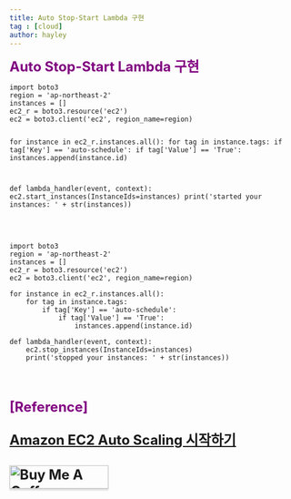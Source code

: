 ```yaml
---
title: Auto Stop-Start Lambda 구현
tag : [cloud]
author: hayley
---
```


<font size="5" color="purple"><b>Auto Stop-Start Lambda 구현</b></font>
<p>
<pre><code>import boto3
region = 'ap-northeast-2'
instances = []
ec2_r = boto3.resource('ec2')
ec2 = boto3.client('ec2', region_name=region)

for instance in ec2_r.instances.all():
    for tag in instance.tags:
        if tag['Key'] == 'auto-schedule':
            if tag['Value'] == 'True':
                instances.append(instance.id)

def lambda_handler(event, context):
    ec2.start_instances(InstanceIds=instances)
    print('started your instances: ' + str(instances))
</code></pre>
<br>
<pre><code>import boto3
region = 'ap-northeast-2'
instances = []
ec2_r = boto3.resource('ec2')
ec2 = boto3.client('ec2', region_name=region)

for instance in ec2_r.instances.all():
    for tag in instance.tags:
        if tag['Key'] == 'auto-schedule':
            if tag['Value'] == 'True':
                instances.append(instance.id)

def lambda_handler(event, context):
    ec2.stop_instances(InstanceIds=instances)
    print('stopped your instances: ' + str(instances))
</code></pre>    
<br>
<br>
<br> <font size="5" color="purple"><b>[Reference]
<p><a href="https://docs.aws.amazon.com/ko_kr/autoscaling/ec2/userguide/GettingStartedTutorial.html">Amazon EC2 Auto Scaling 시작하기</a>  
<br>
<br>  
<a href="https://www.buymeacoffee.com/yhshim17" target="_blank"><img src="https://www.buymeacoffee.com/assets/img/custom_images/orange_img.png" alt="Buy Me A Coffee" style="height: 41px !important;width: 174px !important;box-shadow: 0px 3px 2px 0px rgba(190, 190, 190, 0.5) !important;-webkit-box-shadow: 0px 3px 2px 0px rgba(190, 190, 190, 0.5) !important;" ></a>


